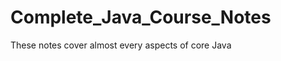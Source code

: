 # Complete_Java_Course_Notes
These notes cover almost every aspects of core Java

[link to helloWorld]: https://github.com/eemustafasahin/Complete_Java_Course_Notes/blob/d57a22ec363a90677a68a23b5785f319e5d79d39/JavaLesson004/java004.md#L593-L615
